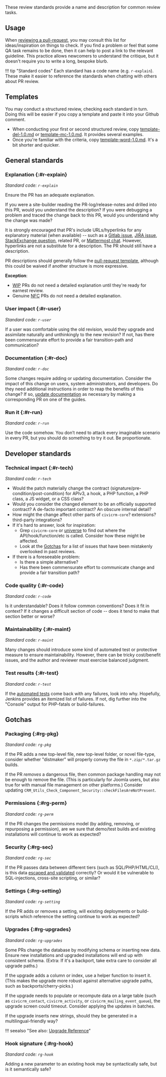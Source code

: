 These review standards provide a name and description for common review tasks.

## Usage

When [reviewing a pull-request](../core/pr-review.md), you may consult this list for ideas/inspiration on things to check.  If you find a problem or feel that some QA task remains to
be done, then it can help to post a link to the relevant guideline.  This practice allows newcomers to understand the critique, but it doesn't require you to
write a long, bespoke blurb.

!!! tip "Standard codes"
    Each standard has a code name (e.g. `r-explain`). These make it easier to reference the standards when chatting with others about PR review.

## Templates

You may conduct a structured review, checking each standard in turn. Doing this  will be easier if you copy a template and paste it into your Github comment.

* When conducting your first or second structured review, copy [template-del-1.0.md](https://raw.githubusercontent.com/civicrm/civicrm-dev-docs/master/docs/standards/review/template-del-1.0.md) or [template-mc-1.0.md](https://raw.githubusercontent.com/civicrm/civicrm-dev-docs/master/docs/standards/review/template-mc-1.0.md). It provides several examples.
* Once you're familiar with the criteria, copy [template-word-1.0.md](https://raw.githubusercontent.com/civicrm/civicrm-dev-docs/master/docs/standards/review/template-word-1.0.md). It's a bit shorter and quicker.

## General standards

### Explanation {:#r-explain}

_Standard code: `r-explain`_

Ensure the PR has an adequate explanation. 

If you were a site-builder reading the PR-log/release-notes and drilled into this PR, would you understand the description? If you were debugging a problem and traced the change back to this PR, would you understand why the change was made?

It is strongly encouraged that PR's include URLs/hyperlinks for any explanatory material (when available) -- such as a [Gitlab issue](http://lab.civicrm.org/), [JIRA issue](../tools/issue-tracking.md#jira), [StackExchange question](https://civicrm.stackexchange.com/), related PR, or [Mattermost chat](https://chat.civicrm.org). However, hyperlinks are not a substitute for a description. The PR should still have a description.

PR descriptions should generally follow the [pull-request template](https://github.com/civicrm/civicrm-core/blob/master/.github/PULL_REQUEST_TEMPLATE.md), although this could be waived if another structure is more expressive.

__Exception__: 

* [WIP](../tools/git.md#wip) PRs do not need a detailed explanation until they're ready for earnest review.
* Genuine [NFC](../tools/git.md#nfc) PRs do not need a detailed explanation. 

### User impact {:#r-user}

_Standard code: `r-user`_

If a user was comfortable using the old revision, would they upgrade and assimilate naturally and unthinkingly to the new revision? If not, has there been commensurate effort to provide a fair transition-path and communication?

### Documentation {:#r-doc}

_Standard code: `r-doc`_

Some changes require adding or updating documentation. Consider the impact of this change on users, system administrators, and developers. Do they need additional instructions in order to reap the benefits of this change? If so, [update documentation](../documentation/index.md) as necessary by making a corresponding PR on one of the guides.

### Run it {:#r-run}

_Standard code: `r-run`_

Use the code somehow. You don’t need to attack every imaginable scenario in every PR, but you should do something to try it out. Be proportionate.

## Developer standards

### Technical impact {:#r-tech}

_Standard code: `r-tech`_

* Would the patch materially change the contract (signature/pre-condition/post-condition) for APIv3, a hook, a PHP function, a PHP class, a JS widget, or a CSS class?
* Would you consider the changed element to be an officially supported contract? A de-facto important contract? An obscure internal detail?
* How might the change affect other parts of `civicrm-core`? extensions? third-party integrations?
* If it's hard to answer, look for inspiration:
    * Grep `civicrm-core` or [universe](../tools/universe.md) to find out where the API/hook/function/etc is called. Consider how these might be affected.
    * Look at the [Gotchas](#gotchas) for a list of issues that have been mistakenly overlooked in past reviews.
* If there is a foreseeable problem:
    * Is there a simple alternative?
    * Has there been commensurate effort to communicate change and provide a fair transition path?

### Code quality {:#r-code}

_Standard code: `r-code`_

Is it understandable? Does it follow common conventions? Does it fit in context? If it changes a difficult section of code -- does it tend to make that section better or worse?

### Maintainability {:#r-maint}

_Standard code: `r-maint`_

Many changes should introduce some kind of automated test or protective measure to ensure maintainability. However, there can be tricky cost/benefit issues, and the author and reviewer must exercise balanced judgment.

### Test results {:#r-test}

_Standard code: `r-test`_

If the [automated tests](../testing/continuous-integration.md) come back with any failures, look into why. Hopefully, Jenkins provides an itemized list of failures. If not, dig further into the "Console" output for PHP-fatals or build-failures.

## Gotchas

### Packaging {:#rg-pkg}

_Standard code: `rg-pkg`_

If the PR adds a new top-level file, new top-level folder, or novel file-type, consider whether "distmaker" will properly convey the file in `*.zip/*.tar.gz` builds.

If the PR *removes* a dangerous file, then common package handling may not be enough to remove the file. (This is particularly for Joomla users, but also true for with
manual file management on other platforms.) Consider updating `CRM_Utils_Check_Component_Security::checkFilesAreNotPresent`.

### Permissions {:#rg-perm}

_Standard code: `rg-perm`_

If the PR changes the permissions model (by adding, removing, or repurposing a permission), are we sure that demo/test builds and existing installations will continue to work as expected?

### Security {:#rg-sec}

_Standard code: `rg-sec`_

If the PR passes data between different tiers (such as SQL/PHP/HTML/CLI), is this data [escaped and validated](../security/index.md) correctly? Or would it be vulnerable to SQL-injections, cross-site scripting, or similar?

### Settings {:#rg-setting}

_Standard code: `rg-setting`_

If the PR adds or removes a setting, will existing deployments or build-scripts which reference the setting continue to work as expected?

### Upgrades {:#rg-upgrades}

_Standard code: `rg-upgrades`_

Some PRs change the database by modifying schema or inserting new data. Ensure new installations and upgraded installations will end up with consistent schema. (Extra: If it's a backport, take extra care to consider all upgrade paths.)

If the upgrade adds a column or index, use a helper function to insert it. (This makes the upgrade more robust against alternative upgrade paths, such as backports/cherry-picks.)

If the upgrade needs to populate or recompute data on a large table (such as `civicrm_contact`, `civicrm_activity`, or `civicrm_mailing_event_queue`), the upgrade screen could timeout. Consider applying the updates in batches.

If the upgrade inserts new strings, should they be generated in a multilingual-friendly way?

!!! seealso "See also: [Upgrade Reference](../framework/upgrade.md)"

### Hook signature {:#rg-hook}

_Standard code: `rg-hook`_

Adding a new parameter to an existing hook may be syntactically safe, but is it semantically safe?
